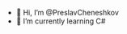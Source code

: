 - 👋 Hi, I’m @PreslavCheneshkov
- 🌱 I’m currently learning C#

<!---
PreslavCheneshkov/PreslavCheneshkov is a ✨ special ✨ repository because its `README.md` (this file) appears on your GitHub profile.
You can click the Preview link to take a look at your changes.
--->
